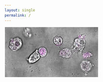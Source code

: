 ```yaml
---
layout: single
permalink: /
---
```


![Acanthamoebae harboring chlamydiae](../assets/images/pic3.jpg "Acanthamoebae harboring chlamydiae")

